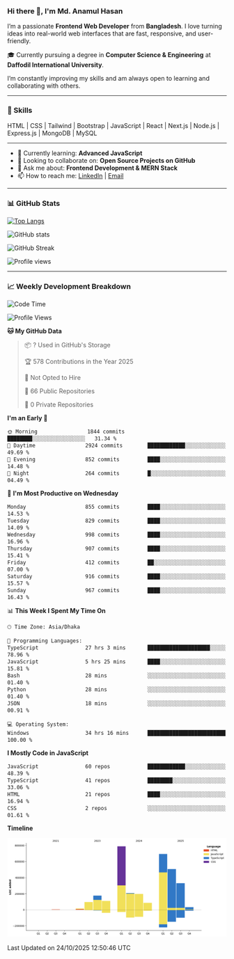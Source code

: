 ### Hi there 👋, I'm Md. Anamul Hasan

I’m a passionate **Frontend Web Developer** from **Bangladesh**. I love turning ideas into real-world web interfaces that are fast, responsive, and user-friendly.

🎓 Currently pursuing a degree in **Computer Science & Engineering** at **Daffodil International University**.

I’m constantly improving my skills and am always open to learning and collaborating with others.

---

### 🚀 Skills
HTML | CSS | Tailwind | Bootstrap | JavaScript | React | Next.js | Node.js | Express.js | MongoDB | MySQL 

---

- 🌱 Currently learning: **Advanced JavaScript**
- 👯 Looking to collaborate on: **Open Source Projects on GitHub**
- 💬 Ask me about: **Frontend Development & MERN Stack**
- 📫 How to reach me: [LinkedIn](https://www.linkedin.com/in/mdanamulhasan201) | [Email](mailto:anamulhasan3625@gmail.com)

---

### 📊 GitHub Stats

[![Top Langs](https://github-readme-stats.vercel.app/api/top-langs/?username=mdanamulhasan201&layout=compact)](https://github.com/anuraghazra/github-readme-stats)

![GitHub stats](https://github-readme-stats.vercel.app/api?username=mdanamulhasan201&show_icons=true&count_private=true&theme=tokyonight)

![GitHub Streak](https://streak-stats.demolab.com?user=mdanamulhasan201&theme=tokyonight)

![Profile views](https://gpvc.arturio.dev/mdanamulhasan201)

---

### 📈 Weekly Development Breakdown

<!--START_SECTION:waka-->
![Code Time](http://img.shields.io/badge/Code%20Time-895%20hrs%2017%20mins-blue)

![Profile Views](http://img.shields.io/badge/Profile%20Views-0-blue)

**🐱 My GitHub Data** 

> 📦 ? Used in GitHub's Storage 
 > 
> 🏆 578 Contributions in the Year 2025
 > 
> 🚫 Not Opted to Hire
 > 
> 📜 66 Public Repositories 
 > 
> 🔑 0 Private Repositories 
 > 
**I'm an Early 🐤** 

```text
🌞 Morning                1844 commits        ████████░░░░░░░░░░░░░░░░░   31.34 % 
🌆 Daytime                2924 commits        ████████████░░░░░░░░░░░░░   49.69 % 
🌃 Evening                852 commits         ████░░░░░░░░░░░░░░░░░░░░░   14.48 % 
🌙 Night                  264 commits         █░░░░░░░░░░░░░░░░░░░░░░░░   04.49 % 
```
📅 **I'm Most Productive on Wednesday** 

```text
Monday                   855 commits         ████░░░░░░░░░░░░░░░░░░░░░   14.53 % 
Tuesday                  829 commits         ████░░░░░░░░░░░░░░░░░░░░░   14.09 % 
Wednesday                998 commits         ████░░░░░░░░░░░░░░░░░░░░░   16.96 % 
Thursday                 907 commits         ████░░░░░░░░░░░░░░░░░░░░░   15.41 % 
Friday                   412 commits         ██░░░░░░░░░░░░░░░░░░░░░░░   07.00 % 
Saturday                 916 commits         ████░░░░░░░░░░░░░░░░░░░░░   15.57 % 
Sunday                   967 commits         ████░░░░░░░░░░░░░░░░░░░░░   16.43 % 
```


📊 **This Week I Spent My Time On** 

```text
🕑︎ Time Zone: Asia/Dhaka

💬 Programming Languages: 
TypeScript               27 hrs 3 mins       ████████████████████░░░░░   78.96 % 
JavaScript               5 hrs 25 mins       ████░░░░░░░░░░░░░░░░░░░░░   15.81 % 
Bash                     28 mins             ░░░░░░░░░░░░░░░░░░░░░░░░░   01.40 % 
Python                   28 mins             ░░░░░░░░░░░░░░░░░░░░░░░░░   01.40 % 
JSON                     18 mins             ░░░░░░░░░░░░░░░░░░░░░░░░░   00.91 % 

💻 Operating System: 
Windows                  34 hrs 16 mins      █████████████████████████   100.00 % 
```

**I Mostly Code in JavaScript** 

```text
JavaScript               60 repos            ████████████░░░░░░░░░░░░░   48.39 % 
TypeScript               41 repos            ████████░░░░░░░░░░░░░░░░░   33.06 % 
HTML                     21 repos            ████░░░░░░░░░░░░░░░░░░░░░   16.94 % 
CSS                      2 repos             ░░░░░░░░░░░░░░░░░░░░░░░░░   01.61 % 
```



**Timeline**

![Lines of Code chart](https://raw.githubusercontent.com/mdanamulhasan201/mdanamulhasan201/main/assets/bar_graph.png)


 Last Updated on 24/10/2025 12:50:46 UTC
<!--END_SECTION:waka-->
